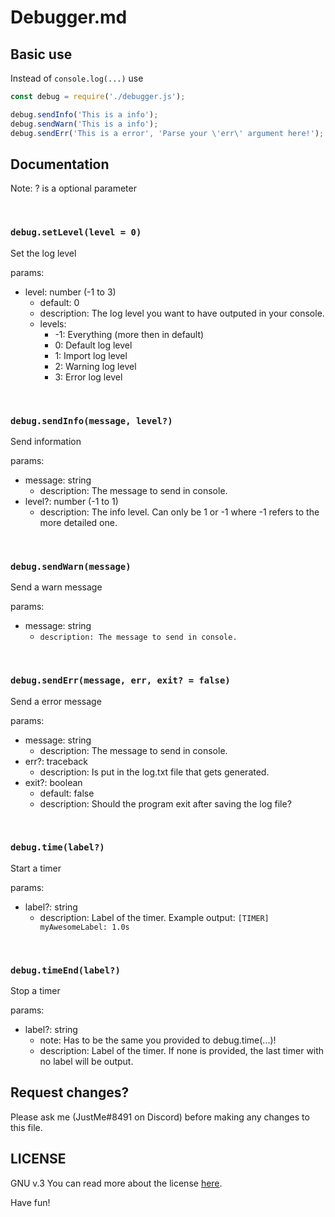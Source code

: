 # Debugger.md

## Basic use
Instead of `console.log(...)` use 
```js
const debug = require('./debugger.js');

debug.sendInfo('This is a info');
debug.sendWarn('This is a info');
debug.sendErr('This is a error', 'Parse your \'err\' argument here!');
```

## Documentation

Note: ? is a optional parameter

<br>

### `debug.setLevel(level = 0)`
Set the log level

params:
* level: number (-1 to 3)
  + default: 0
  + description: The log level you want to have outputed in your console.
  + levels:
    * -1: Everything (more then in default)
    * 0: Default log level
    * 1: Import log level
    * 2: Warning log level
    * 3: Error log level

<br>

### `debug.sendInfo(message, level?)`
Send information

params:
* message: string
  + description: The message to send in console.
* level?: number (-1 to 1)
  + description: The info level. Can only be 1 or -1 where -1 refers to the more detailed one.

<br>

### `debug.sendWarn(message)`
Send a warn message

params:
* message: string
  + `description: The message to send in console.`

<br>

### `debug.sendErr(message, err, exit? = false)`
Send a error message

params:
* message: string
  + description: The message to send in console.
* err?: traceback  
  + description: Is put in the log.txt file that gets generated.
* exit?: boolean
  + default: false
  + description: Should the program exit after saving the log file?

<br>

### `debug.time(label?)`
Start a timer

params:
* label?: string
  + description: Label of the timer. Example output: `[TIMER] myAwesomeLabel: 1.0s`

<br>

### `debug.timeEnd(label?)`
Stop a timer

params:
* label?: string
  + note: Has to be the same you provided to debug.time(...)!
  + description: Label of the timer. If none is provided, the last timer with no label will be output.

## Request changes?
Please ask me (JustMe#8491 on Discord) before making any changes to this file.

## LICENSE
GNU v.3
You can read more about the license [here](https://en.wikipedia.org/wiki/GNU_General_Public_License#Version_3).

Have fun!
